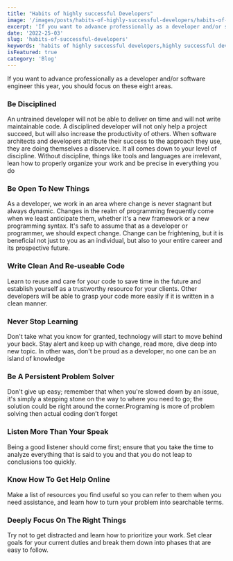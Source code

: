 ```yaml
---
title: "Habits of highly successful Developers"
image: '/images/posts/habits-of-highly-successful-developers/habits-of-highly-successful-developers.jpg'
excerpt: 'If you want to advance professionally as a developer and/or software engineer this year, you should focus on these eight areas.' 
date: '2022-25-03'
slug: 'habits-of-successful-developers'
keywords: 'habits of highly successful developers,highly successful developers, successful developers'
isFeatured: true
category: 'Blog'
---
```

If you want to advance professionally as a developer and/or software engineer this year, you should focus on these eight areas.

### Be Disciplined

An untrained developer will not be able to deliver on time and will not write maintainable code. A disciplined developer will not only help a project succeed, but will also increase the productivity of others. When software architects and developers attribute their success to the approach they use, they are doing themselves a disservice. It all comes down to your level of discipline. Without discipline, things like tools and languages are irrelevant, lean how to properly organize your work and be precise in everything you do 

### Be Open To New Things

As a developer, we work in an area where change is never stagnant but always dynamic. Changes in the realm of programming frequently come when we least anticipate them, whether it's a new framework or a new programming syntax. It's safe to assume that as a developer or programmer, we should expect change. Change can be frightening, but it is beneficial not just to you as an individual, but also to your entire career and its prospective future.

### Write Clean And Re-useable Code

Learn to reuse and care for your code to save time in the future and establish yourself as a trustworthy resource for your clients. Other developers will be able to grasp your code more easily if it is written in a clean manner.

### Never Stop Learning

Don't take what you know for granted, technology will start to move behind your back. Stay alert and keep up with change, read more, dive deep into new topic. In other was, don't be proud as a developer, no one can be an island of knowledge

### Be A Persistent Problem Solver

Don't give up easy; remember that when you're slowed down by an issue, it's simply a stepping stone on the way to where you need to go; the solution could be right around the corner.Programing is more of problem solving then actual coding don’t forget 

### Listen More Than Your Speak

Being a good listener should come first; ensure that you take the time to analyze everything that is said to you and that you do not leap to conclusions too quickly.

### Know How To Get Help Online

Make a list of resources you find useful so you can refer to them when you need assistance, and learn how to turn your problem into searchable terms.

### Deeply Focus On The Right Things

Try not to get distracted and learn how to prioritize your work. Set clear goals for your current duties and break them down into phases that are easy to follow.